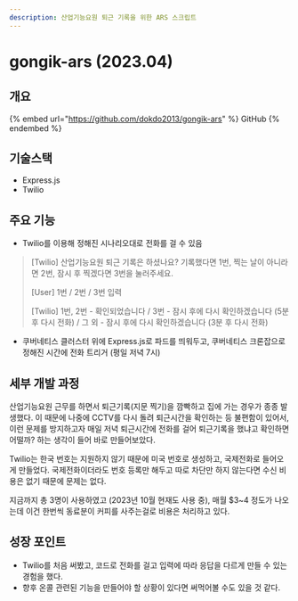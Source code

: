 ```yaml
---
description: 산업기능요원 퇴근 기록을 위한 ARS 스크립트
---
```


# gongik-ars (2023.04)

## 개요

{% embed url="https://github.com/dokdo2013/gongik-ars" %}
GitHub
{% endembed %}



## 기술스택

* Express.js
* Twilio



## 주요 기능

* Twilio를 이용해 정해진 시나리오대로 전화를 걸 수 있음

> \[Twilio] 산업기능요원 퇴근 기록은 하셨나요? 기록했다면 1번, 찍는 날이 아니라면 2번, 잠시 후 찍겠다면 3번을 눌러주세요.
>
> \[User] 1번 / 2번 / 3번 입력
>
> \[Twilio] 1번, 2번 - 확인되었습니다 / 3번 - 잠시 후에 다시 확인하겠습니다 (5분 후 다시 전화) / 그 외 - 잠시 후에 다시 확인하겠습니다 (3분 후 다시 전화)

* 쿠버네티스 클러스터 위에 Express.js로 파드를 띄워두고, 쿠버네티스 크론잡으로 정해진 시간에 전화 트리거 (평일 저녁 7시)



## 세부 개발 과정

산업기능요원 근무를 하면서 퇴근기록(지문 찍기)을 깜빡하고 집에 가는 경우가 종종 발생했다. 이 때문에 나중에 CCTV를 다시 돌려 퇴근시간을 확인하는 등 불편함이 있어서, 이런 문제를 방지하고자 매일 저녁 퇴근시간에 전화를 걸어 퇴근기록을 했냐고 확인하면 어떨까? 하는 생각이 들어 바로 만들어보았다.

Twilio는 한국 번호는 지원하지 않기 때문에 미국 번호로 생성하고, 국제전화로 들어오게 만들었다. 국제전화이더라도 번호 등록만 해두고 따로 차단만 하지 않는다면 수신 비용은 없기 때문에 문제는 없다.

지금까지 총 3명이 사용하였고 (2023년 10월 현재도 사용 중), 매월 $3\~4 정도가 나오는데 이건 한번씩 동료분이 커피를 사주는걸로 비용은 처리하고 있다.



## 성장 포인트

* Twilio를 처음 써봤고, 코드로 전화를 걸고 입력에 따라 응답을 다르게 만들 수 있는 경험을 했다.
* 향후 온콜 관련된 기능을 만들어야 할 상황이 있다면 써먹어볼 수도 있을 것 같다.
